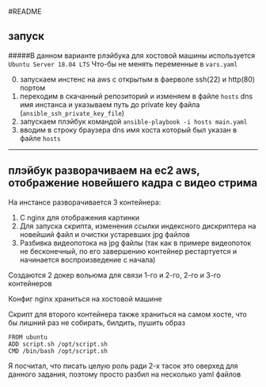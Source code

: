 #README

запуск
-----------------

#####В данном варианте рлэйбука для хостовой машины используется  `Ubuntu Server 18.04 LTS`
Что-бы не менять переменные в `vars.yaml`


0. запускаем инстенс на aws c открытым в фаерволе ssh(22) и http(80) портом
1. переходим в скачанный репозиторий и изменяем в файле `hosts` dns имя инстанса и указываем путь до private key файла (`ansible_ssh_private_key_file`)
2. запускаем плэйбук командой `ansible-playbook -i hosts main.yaml`
3. вводим в строку браузера dns имя хоста который был указан в файле `hosts`

-----------------
## плэйбук разворачиваем на ec2 aws, отображение новейшего кадра с видео стрима
На инстансе разворачивается 3 контейнера:
1) C nginx для отображения картинки
2) Для запуска скрипта, изменения ссылки индексного дискриптера на новейший файл и очистки устаревших jpg файлов
3) Разбивка видеопотока на jpg файлы (так как в примере видеопоток не бесконечный, по его завершению контейнер рестартуется и начинается воспроизведение с начала)

Создаются 2 докер вольюма для связи 1-го и 2-го, 2-го и 3-го контейнеров

Конфиг nginx храниться на хостовой машине

Скрипт для второго контейнера также храниться на самом хосте, что бы лишний раз не собирать, билдить, пушить образ

```
FROM ubuntu
ADD script.sh /opt/script.sh
CMD /bin/bash /opt/script.sh
```
Я посчитал, что писать целую роль ради 2-х тасок это оверхед для данного задания, поэтому просто разбил на несколько yaml файлов
